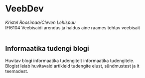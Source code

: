 # VeebDev

_Kristel Roosimaa/Cleven Lehispuu_
<br>
IFI6104 Veebisaidi arendus ja haldus aine raames tehtav veebisait
<br><br>
## Informaatika tudengi blogi
Huvitav blogi informaatika tudengitelt informaatika tudengitele.<br>
Blogist leiab huvitavaid artikleid tudengite elust, sündmustest ja it teemadest.

